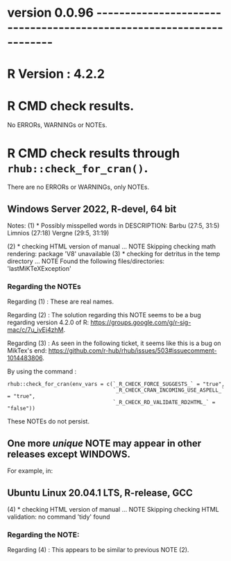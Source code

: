 

# version 0.0.96 --------------------------------------------------------------------

# R Version : 4.2.2

# R CMD check results.

No ERRORs, WARNINGs or NOTEs.


# R CMD check results through `rhub::check_for_cran()`.

There are no ERRORs or WARNINGs, only NOTEs.



## Windows Server 2022, R-devel, 64 bit

   Notes:
   (1) * Possibly misspelled words in DESCRIPTION:
           Barbu (27:5, 31:5)
           Limnios (27:18)
           Vergne (29:5, 31:19)
   
   (2) * checking HTML version of manual ... NOTE
            Skipping checking math rendering: package 'V8' unavailable
   (3) * checking for detritus in the temp directory ... NOTE
          Found the following files/directories:
            'lastMiKTeXException'

### Regarding the NOTEs
   Regarding (1) : These are real names.
   
   Regarding (2) : The solution regarding this NOTE seems to be a bug regarding 
   version 4.2.0 of R: <https://groups.google.com/g/r-sig-mac/c/7u_ivEj4zhM>.
   
   Regarding (3) : As seen in the following ticket, it seems like this is a bug 
   on MikTex's end:
   <https://github.com/r-hub/rhub/issues/503#issuecomment-1014483806>.


   By using the command :
   
   ```
   rhub::check_for_cran(env_vars = c(`_R_CHECK_FORCE_SUGGESTS_` = "true", 
                                     `_R_CHECK_CRAN_INCOMING_USE_ASPELL_` = "true", 
                                     `_R_CHECK_RD_VALIDATE_RD2HTML_` = "false"))
   ```

   These NOTEs do not persist.



## One more _unique_ NOTE may appear in other releases except WINDOWS.

   For example, in:
   
## Ubuntu Linux 20.04.1 LTS, R-release, GCC
   
   
   (4) * checking HTML version of manual ... NOTE
            Skipping checking HTML validation: no command 'tidy' found


### Regarding the NOTE:

   Regarding (4) : This appears to be similar to previous NOTE (2).


